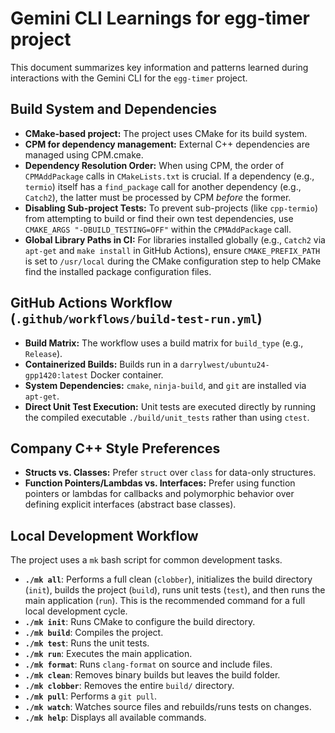 # Gemini CLI Learnings for egg-timer project

This document summarizes key information and patterns learned during interactions with the Gemini CLI for the `egg-timer` project.

## Build System and Dependencies

- **CMake-based project:** The project uses CMake for its build system.
- **CPM for dependency management:** External C++ dependencies are managed using CPM.cmake.
- **Dependency Resolution Order:** When using CPM, the order of `CPMAddPackage` calls in `CMakeLists.txt` is crucial. If a dependency (e.g., `termio`) itself has a `find_package` call for another dependency (e.g., `Catch2`), the latter must be processed by CPM *before* the former.
- **Disabling Sub-project Tests:** To prevent sub-projects (like `cpp-termio`) from attempting to build or find their own test dependencies, use `CMAKE_ARGS "-DBUILD_TESTING=OFF"` within the `CPMAddPackage` call.
- **Global Library Paths in CI:** For libraries installed globally (e.g., `Catch2` via `apt-get` and `make install` in GitHub Actions), ensure `CMAKE_PREFIX_PATH` is set to `/usr/local` during the CMake configuration step to help CMake find the installed package configuration files.

## GitHub Actions Workflow (`.github/workflows/build-test-run.yml`)

- **Build Matrix:** The workflow uses a build matrix for `build_type` (e.g., `Release`).
- **Containerized Builds:** Builds run in a `darrylwest/ubuntu24-gpp1420:latest` Docker container.
- **System Dependencies:** `cmake`, `ninja-build`, and `git` are installed via `apt-get`.
- **Direct Unit Test Execution:** Unit tests are executed directly by running the compiled executable `./build/unit_tests` rather than using `ctest`.

## Company C++ Style Preferences

- **Structs vs. Classes:** Prefer `struct` over `class` for data-only structures.
- **Function Pointers/Lambdas vs. Interfaces:** Prefer using function pointers or lambdas for callbacks and polymorphic behavior over defining explicit interfaces (abstract base classes).

## Local Development Workflow

The project uses a `mk` bash script for common development tasks.

- **`./mk all`**: Performs a full clean (`clobber`), initializes the build directory (`init`), builds the project (`build`), runs unit tests (`test`), and then runs the main application (`run`). This is the recommended command for a full local development cycle.
- **`./mk init`**: Runs CMake to configure the build directory.
- **`./mk build`**: Compiles the project.
- **`./mk test`**: Runs the unit tests.
- **`./mk run`**: Executes the main application.
- **`./mk format`**: Runs `clang-format` on source and include files.
- **`./mk clean`**: Removes binary builds but leaves the build folder.
- **`./mk clobber`**: Removes the entire `build/` directory.
- **`./mk pull`**: Performs a `git pull`.
- **`./mk watch`**: Watches source files and rebuilds/runs tests on changes.
- **`./mk help`**: Displays all available commands.
